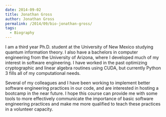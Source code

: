 ```yaml
---
date: 2014-09-02
title: Jonathan Gross
author: Jonathan Gross
permalink: /2014/09/bio-jonathan-gross/
tags:
  - Biography
---
```

I am a third year Ph.D. student at the University of New Mexico studying quantum information theory. I also have a bachelors in computer engineering from the University of Arizona, where I developed much of my interest in software engineering. I have worked in the past optimizing cryptographic and linear algebra routines using CUDA, but currently Python 3 fills all of my computational needs.

Several of my colleagues and I have been working to implement better software engineering practices in our code, and are interested in hosting a bootcamp in the near future. I hope this course can provide me with some tools to more effectively communicate the importance of basic software engineering practices and make me more qualified to teach these practices in a volunteer capacity.
